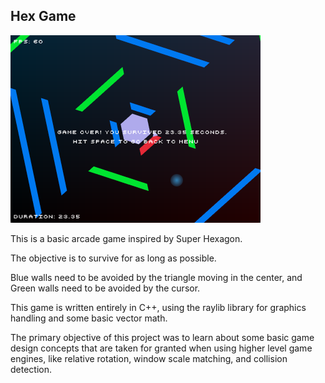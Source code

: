 ## Hex Game

<!-- ![Screenshot](assets/screenshot.png) -->
<img src="assets/screenshot.png" width="400px" />

This is a basic arcade game inspired by Super Hexagon.

The objective is to survive for as long as possible.

Blue walls need to be avoided by the triangle moving in the center,
and Green walls need to be avoided by the cursor.

This game is written entirely in C++, using the raylib library for
graphics handling and some basic vector math.

The primary objective of this project was to learn about some basic
game design concepts that are taken for granted when using higher level
game engines, like relative rotation, window scale matching, 
and collision detection.